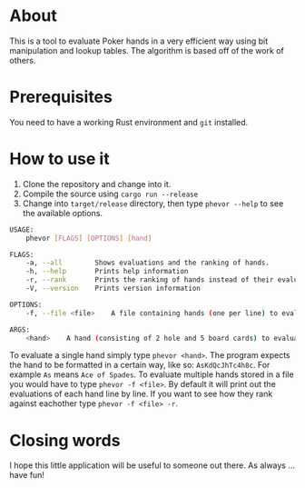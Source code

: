 # About
This is a tool to evaluate Poker hands in a very efficient way using bit manipulation and lookup tables. The algorithm is based off of the work of others.

# Prerequisites
You need to have a working Rust environment and `git` installed.

# How to use it
1. Clone the repository and change into it.
2. Compile the source using `cargo run --release`
3. Change into `target/release` directory, then type `phevor --help` to see the available options.

```bash
USAGE:
    phevor [FLAGS] [OPTIONS] [hand]

FLAGS:
    -a, --all        Shows evaluations and the ranking of hands.
    -h, --help       Prints help information
    -r, --rank       Prints the ranking of hands instead of their evaluations.
    -V, --version    Prints version information

OPTIONS:
    -f, --file <file>    A file containing hands (one per line) to evaluate.

ARGS:
    <hand>    A hand (consisting of 2 hole and 5 board cards) to evaluate.
```
To evaluate a single hand simply type `phevor <hand>`. The program expects the hand to be formatted in a certain way, like so: `AsKdQcJhTc4h8c`. For example `As` means `Ace of Spades`. To evaluate multiple hands stored in a file you would have to type `phevor -f <file>`. By default it will print out the evaluations of each hand line by line. If you want to see how they rank against eachother type `phevor -f <file> -r`.

# Closing words

I hope this little application will be useful to someone out there. As always ... have fun!